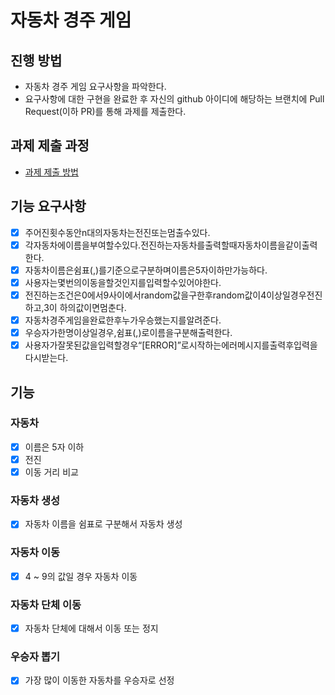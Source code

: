 # 자동차 경주 게임
## 진행 방법
* 자동차 경주 게임 요구사항을 파악한다.
* 요구사항에 대한 구현을 완료한 후 자신의 github 아이디에 해당하는 브랜치에 Pull Request(이하 PR)를 통해 과제를 제출한다.

## 과제 제출 과정
* [과제 제출 방법](https://github.com/next-step/nextstep-docs/tree/master/precourse)



## 기능 요구사항

- [x] 주어진횟수동안n대의자동차는전진또는멈출수있다.
- [x] 각자동차에이름을부여할수있다.전진하는자동차를출력할때자동차이름을같이출력한다.
- [x] 자동차이름은쉼표(,)를기준으로구분하며이름은5자이하만가능하다.
- [x] 사용자는몇번의이동을할것인지를입력할수있어야한다.
- [x] 전진하는조건은0에서9사이에서random값을구한후random값이4이상일경우전진하고,3이 하의값이면멈춘다.
- [x] 자동차경주게임을완료한후누가우승했는지를알려준다.
- [x] 우승자가한명이상일경우,쉼표(,)로이름을구분해출력한다.
- [x] 사용자가잘못된값을입력할경우“[ERROR]”로시작하는에러메시지를출력후입력을다시받는다.

## 기능

### 자동차

- [x] 이름은 5자 이하
- [x] 전진
- [x] 이동 거리 비교

### 자동차 생성

- [x] 자동차 이름을 쉼표로 구분해서 자동차 생성

### 자동차 이동

- [x] 4 ~ 9의 값일 경우 자동차 이동

### 자동차 단체 이동

- [x] 자동차 단체에 대해서 이동 또는 정지

### 우승자 뽑기

- [x] 가장 많이 이동한 자동차를 우승자로 선정
